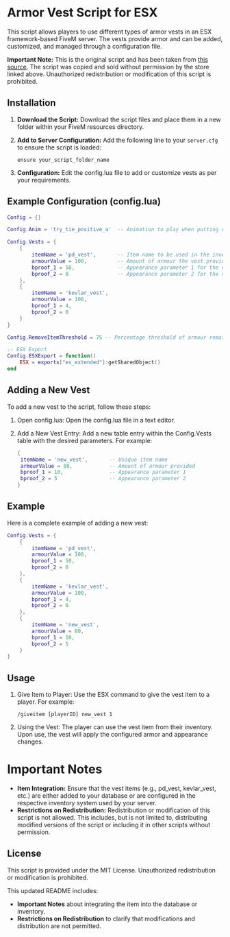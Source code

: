 # Armor Vest Script for ESX

This script allows players to use different types of armor vests in an ESX framework-based FiveM server. The vests provide armor and can be added, customized, and managed through a configuration file.

**Important Note:** This is the original script and has been taken from [this source](https://qs-scripts-store.tebex.io/package/6354948). The script was copied and sold without permission by the store linked above. Unauthorized redistribution or modification of this script is prohibited.

## Installation

1. **Download the Script:**
   Download the script files and place them in a new folder within your FiveM resources directory.

2. **Add to Server Configuration:**
   Add the following line to your `server.cfg` to ensure the script is loaded:
   ```plaintext
   ensure your_script_folder_name
   ```

2. **Configuration:**
   Edit the config.lua file to add or customize vests as per your requirements.

## Example Configuration (config.lua)

```lua
Config = {}

Config.Anim = 'try_tie_positive_a'  -- Animation to play when putting on the vest

Config.Vests = {
    {
        itemName = 'pd_vest',       -- Item name to be used in the inventory
        armourValue = 100,          -- Amount of armour the vest provides
        bproof_1 = 50,              -- Appearance parameter 1 for the vest
        bproof_2 = 0                -- Appearance parameter 2 for the vest
    },
    {
        itemName = 'kevlar_vest',
        armourValue = 100,
        bproof_1 = 4,
        bproof_2 = 0
    }
}

Config.RemoveItemThreshold = 75 -- Percentage threshold of armour remaining to remove the item from inventory

-- ESX Export
Config.ESXExport = function()
    ESX = exports["es_extended"]:getSharedObject()
end
```

## Adding a New Vest
To add a new vest to the script, follow these steps:

1. Open config.lua:
   Open the config.lua file in a text editor.

2. Add a New Vest Entry:
   Add a new table entry within the Config.Vests table with the desired parameters. For example:
   ```lua
   {
    itemName = 'new_vest',       -- Unique item name
    armourValue = 80,            -- Amount of armour provided
    bproof_1 = 10,               -- Appearance parameter 1
    bproof_2 = 5                 -- Appearance parameter 2
   }
    ```

## Example
Here is a complete example of adding a new vest:

```lua
Config.Vests = {
    {
        itemName = 'pd_vest',
        armourValue = 100,
        bproof_1 = 50,
        bproof_2 = 0
    },
    {
        itemName = 'kevlar_vest',
        armourValue = 100,
        bproof_1 = 4,
        bproof_2 = 0
    },
    {
        itemName = 'new_vest',
        armourValue = 80,
        bproof_1 = 10,
        bproof_2 = 5
    }
}
```

## Usage
1. Give Item to Player:
   Use the ESX command to give the vest item to a player. For example:
   ```plaintext
   /giveitem [playerID] new_vest 1
   ```
2. Using the Vest:
  The player can use the vest item from their inventory. Upon use, the vest will apply the configured armor and appearance changes.

# Important Notes
- **Item Integration:** Ensure that the vest items (e.g., pd_vest, kevlar_vest, etc.) are either added to your database or are configured in the respective inventory system used by your server.
- **Restrictions on Redistribution:** Redistribution or modification of this script is not allowed. This includes, but is not limited to, distributing modified versions of the script or including it in other scripts without permission.

## License
This script is provided under the MIT License. Unauthorized redistribution or modification is prohibited.

This updated README includes:
- **Important Notes** about integrating the item into the database or inventory.
- **Restrictions on Redistribution** to clarify that modifications and distribution are not permitted.
